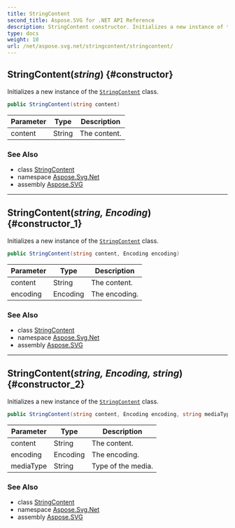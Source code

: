 ```yaml
---
title: StringContent
second_title: Aspose.SVG for .NET API Reference
description: StringContent constructor. Initializes a new instance of the StringContent class
type: docs
weight: 10
url: /net/aspose.svg.net/stringcontent/stringcontent/
---
```

## StringContent(*string*) {#constructor}

Initializes a new instance of the [`StringContent`](../) class.

```csharp
public StringContent(string content)
```

| Parameter | Type | Description |
| --- | --- | --- |
| content | String | The content. |

### See Also

* class [StringContent](../)
* namespace [Aspose.Svg.Net](../../../aspose.svg.net/)
* assembly [Aspose.SVG](../../../)

---

## StringContent(*string, Encoding*) {#constructor_1}

Initializes a new instance of the [`StringContent`](../) class.

```csharp
public StringContent(string content, Encoding encoding)
```

| Parameter | Type | Description |
| --- | --- | --- |
| content | String | The content. |
| encoding | Encoding | The encoding. |

### See Also

* class [StringContent](../)
* namespace [Aspose.Svg.Net](../../../aspose.svg.net/)
* assembly [Aspose.SVG](../../../)

---

## StringContent(*string, Encoding, string*) {#constructor_2}

Initializes a new instance of the [`StringContent`](../) class.

```csharp
public StringContent(string content, Encoding encoding, string mediaType)
```

| Parameter | Type | Description |
| --- | --- | --- |
| content | String | The content. |
| encoding | Encoding | The encoding. |
| mediaType | String | Type of the media. |

### See Also

* class [StringContent](../)
* namespace [Aspose.Svg.Net](../../../aspose.svg.net/)
* assembly [Aspose.SVG](../../../)
